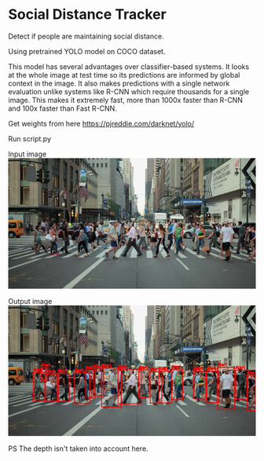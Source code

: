 # Social Distance Tracker
Detect if people are maintaining social distance.

Using pretrained YOLO model on COCO dataset.

This model has several advantages over classifier-based systems. It looks at the whole image at test time so its predictions are informed by global context in the image. It also makes predictions with a single network evaluation unlike systems like R-CNN which require thousands for a single image. This makes it extremely fast, more than 1000x faster than R-CNN and 100x faster than Fast R-CNN.


Get weights from here https://pjreddie.com/darknet/yolo/

Run script.py

Input image
![Input image](https://github.com/anishajain22/SocialDistanceTracker/blob/master/image.jpg)

Output image
![Output image](https://github.com/anishajain22/SocialDistanceTracker/blob/master/output.jpg)

PS The depth isn't taken into account here. 
